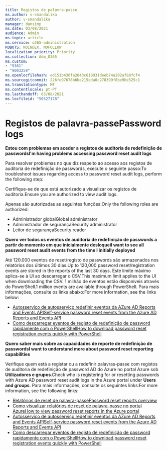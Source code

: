 ```yaml
---
title: Registos de palavra-passe
ms.author: v-smandalika
author: v-smandalika
manager: dansimp
ms.date: 03/08/2021
audience: Admin
ms.topic: article
ms.service: o365-administration
ROBOTS: NOINDEX, NOFOLLOW
localization_priority: Priority
ms.collection: Adm_O365
ms.custom:
- "9361"
- "9003259"
ms.openlocfilehash: ed151b436fa2043c610931deeb74a202af88fcf4
ms.sourcegitcommit: 226fe97678b6be215eda0c278399f8be9be525c1
ms.translationtype: MT
ms.contentlocale: pt-PT
ms.lasthandoff: 03/08/2021
ms.locfileid: "50527178"
---
```

# <a name="password-logs"></a><span data-ttu-id="59365-102">Registos de palavra-passe</span><span class="sxs-lookup"><span data-stu-id="59365-102">Password logs</span></span>

<span data-ttu-id="59365-103">**Estou com problemas em aceder a registos de auditoria de redefinição de passwords**</span><span class="sxs-lookup"><span data-stu-id="59365-103">**I'm having problems accessing password reset audit logs**</span></span>

<span data-ttu-id="59365-104">Para resolver problemas no que diz respeito ao acesso aos registos de auditoria de redefinição de passwords, execute o seguinte passo:</span><span class="sxs-lookup"><span data-stu-id="59365-104">To troubleshoot issues regarding access to password reset audit logs, perform the following step:</span></span>

<span data-ttu-id="59365-105">Certifique-se de que está autorizado a visualizar os registos de auditoria.</span><span class="sxs-lookup"><span data-stu-id="59365-105">Ensure you are authorized to view audit logs.</span></span> 

<span data-ttu-id="59365-106">Apenas são autorizadas as seguintes funções:</span><span class="sxs-lookup"><span data-stu-id="59365-106">Only the following roles are authorized:</span></span>
 - <span data-ttu-id="59365-107">Administrador global</span><span class="sxs-lookup"><span data-stu-id="59365-107">Global administrator</span></span>
 - <span data-ttu-id="59365-108">Administrador de segurança</span><span class="sxs-lookup"><span data-stu-id="59365-108">Security administrator</span></span>
 - <span data-ttu-id="59365-109">Leitor de segurança</span><span class="sxs-lookup"><span data-stu-id="59365-109">Security reader</span></span>

<span data-ttu-id="59365-110">**Quero ver todos os eventos de auditoria de redefinição de passwords a partir do momento em que inicialmente desloquei**</span><span class="sxs-lookup"><span data-stu-id="59365-110">**I want to see all password reset audit events from the time I initially deployed**</span></span>

<span data-ttu-id="59365-111">Até 120.000 eventos de reset/registo de passwords são armazenados nos relatórios dos últimos 30 dias.</span><span class="sxs-lookup"><span data-stu-id="59365-111">Up to 120,000 password reset/registration events are stored in the reports of the last 30 days.</span></span> <span data-ttu-id="59365-112">Este limite máximo aplica-se à UI ao descarregar o CSV.</span><span class="sxs-lookup"><span data-stu-id="59365-112">This maximum limit applies to the UI when downloading the CSV.</span></span> <span data-ttu-id="59365-113">1 milhão de eventos estão disponíveis através do PowerShell.</span><span class="sxs-lookup"><span data-stu-id="59365-113">1 million events are available through PowerShell.</span></span>
<span data-ttu-id="59365-114">Para mais informações, consulte os links abaixo:</span><span class="sxs-lookup"><span data-stu-id="59365-114">For more information, see the links below:</span></span>

- [<span data-ttu-id="59365-115">Autosserviço de autosserviço redefinir eventos da AZure AD Reports and Events API</span><span class="sxs-lookup"><span data-stu-id="59365-115">Self-service password reset events from the Azure AD Reports and Events API</span></span>](https://docs.microsoft.com/azure/active-directory/authentication/howto-sspr-reporting)
- [<span data-ttu-id="59365-116">Como descarregar eventos de registo de redefinição de password rapidamente com o PowerShell</span><span class="sxs-lookup"><span data-stu-id="59365-116">How to download password reset registration events quickly with PowerShell</span></span>](https://docs.microsoft.com/azure/active-directory/authentication/howto-sspr-reporting)

<span data-ttu-id="59365-117">**Quero saber mais sobre as capacidades de reporte de redefinição de passwords**</span><span class="sxs-lookup"><span data-stu-id="59365-117">**I want to understand more about password reset reporting capabilities**</span></span>

<span data-ttu-id="59365-118">Verifique quem está a registar ou a redefinir palavras-passe com registos de auditoria de redefinição de password AD do Azure no portal Azure sob **Utilizadores e grupos**.</span><span class="sxs-lookup"><span data-stu-id="59365-118">Check who is registering for or resetting passwords with Azure AD password reset audit logs in the Azure portal under **Users and groups**.</span></span>
<span data-ttu-id="59365-119">Para mais informações, consulte os seguintes links:</span><span class="sxs-lookup"><span data-stu-id="59365-119">For more information, see the following links:</span></span>

- [<span data-ttu-id="59365-120">Relatórios de reset de palavra-passe</span><span class="sxs-lookup"><span data-stu-id="59365-120">Password reset reports overview</span></span>](https://docs.microsoft.com/azure/active-directory/authentication/howto-sspr-reporting)
- [<span data-ttu-id="59365-121">Como visualizar relatórios de reset de palavra-passe no portal Azure</span><span class="sxs-lookup"><span data-stu-id="59365-121">How to view password reset reports in the Azure portal</span></span>](https://docs.microsoft.com/azure/active-directory/authentication/howto-sspr-reporting)
- [<span data-ttu-id="59365-122">Autosserviço de autosserviço redefinir eventos da AZure AD Reports and Events API</span><span class="sxs-lookup"><span data-stu-id="59365-122">Self-service password reset events from the Azure AD Reports and Events API</span></span>](https://docs.microsoft.com/azure/active-directory/authentication/howto-sspr-reporting)
- [<span data-ttu-id="59365-123">Como descarregar eventos de registo de redefinição de password rapidamente com o PowerShell</span><span class="sxs-lookup"><span data-stu-id="59365-123">How to download password reset registration events quickly with PowerShell</span></span>](https://docs.microsoft.com/azure/active-directory/authentication/howto-sspr-reporting)


